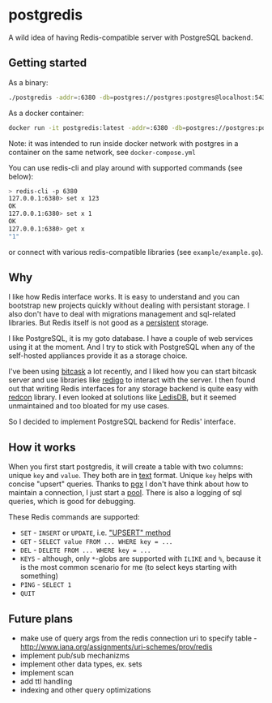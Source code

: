 # postgredis

A wild idea of having Redis-compatible server with PostgreSQL backend.

## Getting started

As a binary:

```bash
./postgredis -addr=:6380 -db=postgres://postgres:postgres@localhost:5432/postgredis -table=postgredis
```

As a docker container:

```bash
docker run -it postgredis:latest -addr=:6380 -db=postgres://postgres:postgres@db:5432/postgredis -table=postgredis
```

Note: it was intended to run inside docker network with postgres in a container on the same network, see `docker-compose.yml`

You can use redis-cli and play around with supported commands (see below):

```bash
> redis-cli -p 6380
127.0.0.1:6380> set x 123
OK
127.0.0.1:6380> set x 1
OK
127.0.0.1:6380> get x
"1"
```

or connect with various redis-compatible libraries (see `example/example.go`).

## Why

I like how Redis interface works. It is easy to understand and you can bootstrap new projects quickly without dealing with persistant storage.
I also don't have to deal with migrations management and sql-related libraries. But Redis itself is not good as a [persistent](https://redis.io/topics/persistence) storage.

I like PostgreSQL, it is my goto database. I have a couple of web services using it at the moment. And I try to stick with PostgreSQL when any of the self-hosted appliances provide it as a storage choice.

I've been using [bitcask](https://git.mills.io/prologic/bitcask) a lot recently, and I liked how you can start bitcask server and use libraries like [redigo](https://github.com/gomodule/redigo) to interact with the server. I then found out that writing Redis interfaces for any storage backend is quite easy with [redcon](https://github.com/tidwall/redcon) library. I even looked at solutions like [LedisDB](https://ledisdb.io/), but it seemed unmaintained and too bloated for my use cases.

So I decided to implement PostgreSQL backend for Redis' interface.

## How it works

When you first start postgredis, it will create a table with two columns: unique `key` and `value`. They both are in [text](https://www.postgresql.org/docs/14/datatype-character.html) format. Unique `key` helps with concise "upsert" queries. Thanks to [pgx](https://github.com/jackc/pgx) I don't have think about how to maintain a connection, I just start a [pool](https://github.com/jackc/pgx/tree/master/pgxpool). There is also a logging of sql queries, which is good for debugging.

These Redis commands are supported:

- `SET` - `INSERT` or `UPDATE`, i.e. ["UPSERT" method](https://www.postgresql.org/docs/14/sql-insert.html)
- `GET` - `SELECT value FROM ... WHERE key = ...`
- `DEL` - `DELETE FROM ... WHERE key = ...`
- `KEYS` - although, only `*`-globs are supported with `ILIKE` and `%`, because it is the most common scenario for me (to select keys starting with something)
- `PING` - `SELECT 1`
- `QUIT`

## Future plans

- make use of query args from the redis connection uri to specify table - http://www.iana.org/assignments/uri-schemes/prov/redis
- implement pub/sub mechanizms
- implement other data types, ex. sets
- implement scan
- add ttl handling
- indexing and other query optimizations
